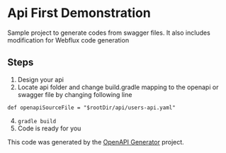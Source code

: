 
# Api First Demonstration
Sample project to generate codes from swagger files. It also includes modification for Webflux code generation


## Steps
1. Design your api
2. Locate api folder and change build.gradle mapping to the openapi or swagger file by changing following line

  ```def openapiSourceFile = "$rootDir/api/users-api.yaml"```
  
4. ```gradle build```
5. Code is ready for you


This code was generated by the [OpenAPI Generator](https://openapi-generator.tech) project.
